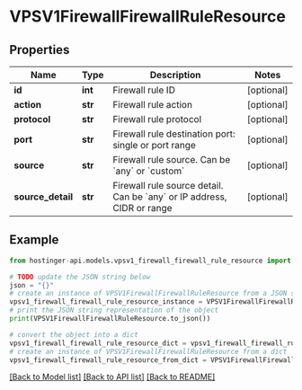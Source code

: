 # VPSV1FirewallFirewallRuleResource


## Properties

Name | Type | Description | Notes
------------ | ------------- | ------------- | -------------
**id** | **int** | Firewall rule ID | [optional] 
**action** | **str** | Firewall rule action | [optional] 
**protocol** | **str** | Firewall rule protocol | [optional] 
**port** | **str** | Firewall rule destination port: single or port range | [optional] 
**source** | **str** | Firewall rule source. Can be &#x60;any&#x60; or &#x60;custom&#x60; | [optional] 
**source_detail** | **str** | Firewall rule source detail. Can be &#x60;any&#x60; or IP address, CIDR or range | [optional] 

## Example

```python
from hostinger-api.models.vpsv1_firewall_firewall_rule_resource import VPSV1FirewallFirewallRuleResource

# TODO update the JSON string below
json = "{}"
# create an instance of VPSV1FirewallFirewallRuleResource from a JSON string
vpsv1_firewall_firewall_rule_resource_instance = VPSV1FirewallFirewallRuleResource.from_json(json)
# print the JSON string representation of the object
print(VPSV1FirewallFirewallRuleResource.to_json())

# convert the object into a dict
vpsv1_firewall_firewall_rule_resource_dict = vpsv1_firewall_firewall_rule_resource_instance.to_dict()
# create an instance of VPSV1FirewallFirewallRuleResource from a dict
vpsv1_firewall_firewall_rule_resource_from_dict = VPSV1FirewallFirewallRuleResource.from_dict(vpsv1_firewall_firewall_rule_resource_dict)
```
[[Back to Model list]](../README.md#documentation-for-models) [[Back to API list]](../README.md#documentation-for-api-endpoints) [[Back to README]](../README.md)


